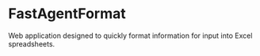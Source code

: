 # FastAgentFormat

Web application designed to quickly format information for input into Excel spreadsheets.
